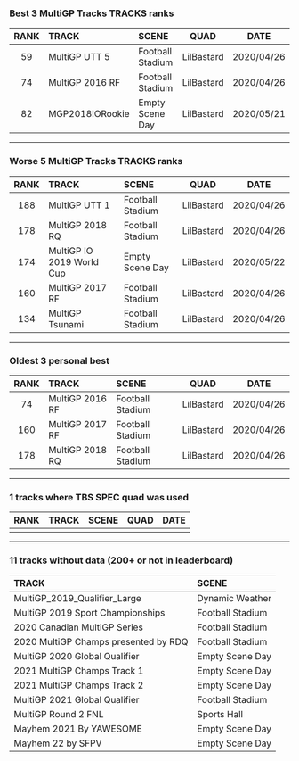 ### Best 3 MultiGP Tracks TRACKS ranks
|RANK|TRACK|SCENE|QUAD|DATE|
|:---:|:---|:---|:---:|:---:|
|59|MultiGP UTT 5|Football Stadium|LilBastard|2020/04/26|
|74|MultiGP 2016 RF|Football Stadium|LilBastard|2020/04/26|
|82|MGP2018IORookie|Empty Scene Day|LilBastard|2020/05/21|
---
### Worse 5 MultiGP Tracks TRACKS ranks
|RANK|TRACK|SCENE|QUAD|DATE|
|:---:|:---|:---|:---:|:---:|
|188|MultiGP UTT 1|Football Stadium|LilBastard|2020/04/26|
|178|MultiGP 2018 RQ|Football Stadium|LilBastard|2020/04/26|
|174|MultiGP IO 2019 World Cup|Empty Scene Day|LilBastard|2020/05/22|
|160|MultiGP 2017 RF|Football Stadium|LilBastard|2020/04/26|
|134|MultiGP Tsunami|Football Stadium|LilBastard|2020/04/26|
---
### Oldest 3 personal best
|RANK|TRACK|SCENE|QUAD|DATE|
|:---:|:---|:---|:---:|:---:|
|74|MultiGP 2016 RF|Football Stadium|LilBastard|2020/04/26|
|160|MultiGP 2017 RF|Football Stadium|LilBastard|2020/04/26|
|178|MultiGP 2018 RQ|Football Stadium|LilBastard|2020/04/26|
---
### 1 tracks where TBS SPEC quad was used
|RANK|TRACK|SCENE|QUAD|DATE|
|:---:|:---|:---|:---:|:---:|
||||||
---
### 11 tracks without data (200+ or not in leaderboard)
|TRACK|SCENE|
|:---|:---|
|MultiGP_2019_Qualifier_Large|Dynamic Weather|
|MultiGP 2019 Sport Championships|Football Stadium|
|2020 Canadian MultiGP Series|Football Stadium|
|2020 MultiGP Champs presented by RDQ|Football Stadium|
|MultiGP 2020 Global Qualifier|Empty Scene Day|
|2021 MultiGP Champs Track 1|Empty Scene Day|
|2021 MultiGP Champs Track 2|Empty Scene Day|
|MultiGP 2021 Global Qualifier|Football Stadium|
|MultiGP Round 2 FNL|Sports Hall|
|Mayhem 2021 By YAWESOME|Empty Scene Day|
|Mayhem 22 by SFPV|Empty Scene Day|
